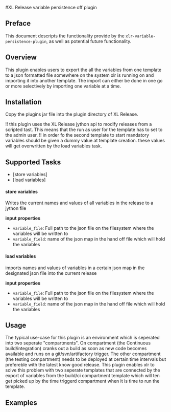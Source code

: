 #XL Release variable persistence off plugin

## Preface
This document descripts the functionality provide by the `xlr-variable-persistence-plugin`, as well as potential future functionality.

## Overview
This plugin enables users to export the all the variables from one template to a json formatted file somewhere on the system xlr is running on and importing it into another template.
The import can either be done in one go or more selectively by importing one variable at a time.

## Installation
Copy the plugins jar file into the plugin directory of XL Release.

!! this plugin uses the XL Release jython api to modify releases from a scripted tast. This means that the run as user for the template has to set to the admin user.
!! in order fo the second template to start mandatory variables should be given a dummy value at template creation. these values will get overwritten by the load variables task.

## Supported Tasks
* [store variables]
* [load variables]

#### store variables
Writes the current names and values of all variables in the release to a jython file

**input properties**

* `variable_file`: Full path to the json file on the filesystem where the variables will be written to
* `variable_field`: name of the json map in the hand off file which will hold the variables

#### load variables
imports names and values of variables in a certain json map in the designated json file into the current release

**input properties**

* `variable_file`: Full path to the json file on the filesystem where the variables will be written to
* `variable_field`: name of the json map in the hand off file which will hold the variables


## Usage
The typical use-case for this plugin is an environment which is seperated into two seperate "compartments". On compartment (the Continuous build/integration) cranks out a build as soon as new code becomes available and runs on a git/svn/artifactory trigger.
The other compartment (the testing compartment) needs to be deployed at certain time intervals but prefereble with the latest know good release. This plugin enables xlr to solve this problem with two seperate templates that are connected by the export of variables from the build/ci compartment template which will ten get picked up by the time triggerd compartment when it is time to run the template.


## Examples